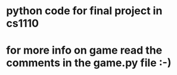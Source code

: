 # python code for final project in cs1110
# for more info on game read the comments in the game.py file :-)
